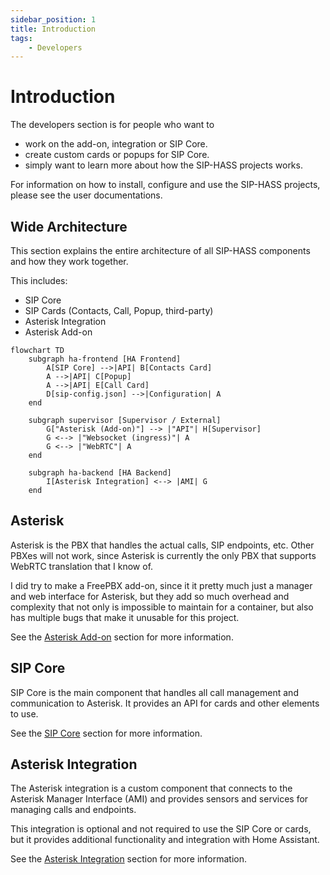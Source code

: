 ```yaml
---
sidebar_position: 1
title: Introduction
tags:
    - Developers
---
```


# Introduction

The developers section is for people who want to
- work on the add-on, integration or SIP Core.
- create custom cards or popups for SIP Core.
- simply want to learn more about how the SIP-HASS projects works.

For information on how to install, configure and use the SIP-HASS projects,
please see the user documentations.

## Wide Architecture

This section explains the entire architecture of all SIP-HASS components and how they work together.

This includes:
- SIP Core
- SIP Cards (Contacts, Call, Popup, third-party)
- Asterisk Integration
- Asterisk Add-on

```mermaid
flowchart TD
    subgraph ha-frontend [HA Frontend]
        A[SIP Core] -->|API| B[Contacts Card]
        A -->|API| C[Popup]
        A -->|API| E[Call Card]
        D[sip-config.json] -->|Configuration| A
    end

    subgraph supervisor [Supervisor / External]
        G["Asterisk (Add-on)"] --> |"API"| H[Supervisor]
        G <--> |"Websocket (ingress)"| A
        G <--> |"WebRTC"| A
    end

    subgraph ha-backend [HA Backend]
        I[Asterisk Integration] <--> |AMI| G
    end
```

## Asterisk

Asterisk is the PBX that handles the actual calls, SIP endpoints, etc.
Other PBXes will not work, since Asterisk is currently the only PBX
that supports WebRTC translation that I know of.

I did try to make a FreePBX add-on, since it it pretty much just
a manager and web interface for Asterisk, but they add so much
overhead and complexity that not only is impossible to maintain
for a container, but also has multiple bugs that make it unusable
for this project.

See the [Asterisk Add-on](/developers/add-on.md) section for more information.

## SIP Core

SIP Core is the main component that handles all call management
and communication to Asterisk. It provides an API for cards and other elements to use.

See the [SIP Core](/developers/card/introduction.md) section for more information.

## Asterisk Integration

The Asterisk integration is a custom component that connects to the Asterisk Manager Interface (AMI) and provides sensors and services for managing calls and endpoints.

This integration is optional and not required to use the SIP Core or cards, but it provides additional functionality and integration with Home Assistant.

See the [Asterisk Integration](/developers/integration/integration.md) section for more information.
